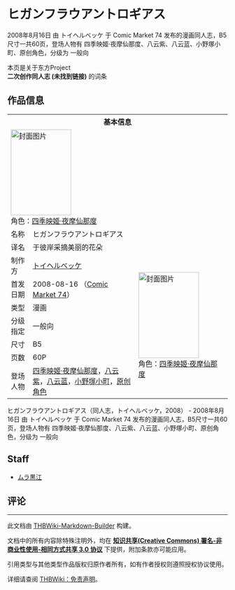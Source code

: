 # ヒガンフラウアントロギアス

<!-- source html: G:\repos\THBWiki-Markdown-Builder\THBWikiMarkdown\Temp\main\a\ac\ns0%3A%E3%83%92%E3%82%AC%E3%83%B3%E3%83%95%E3%83%A9%E3%82%A6%E3%82%A2%E3%83%B3%E3%83%88%E3%83%AD%E3%82%AE%E3%82%A2%E3%82%B9.html -->

2008年8月16日 由 トイヘルベッケ 于 Comic Market 74 发布的漫画同人志，B5尺寸一共60页，登场人物有 四季映姬·夜摩仙那度、八云紫、八云蓝、小野塚小町、原创角色，分级为 一般向

本页是关于东方Project  
 **二次创作同人志 (未找到链接)** 的词条
## 作品信息

<table><tbody><tr><th colspan="3">基本信息</th></tr><tr><td class="cover-artwork-mobile" colspan="2"><a href="./文件-ヒガンフラウアントロギアス封面.jpg.md" class="image" title="封面图片"><img alt="封面图片" src="https://upload.thwiki.cc/thumb/e/ec/%E3%83%92%E3%82%AC%E3%83%B3%E3%83%95%E3%83%A9%E3%82%A6%E3%82%A2%E3%83%B3%E3%83%88%E3%83%AD%E3%82%AE%E3%82%A2%E3%82%B9%E5%B0%81%E9%9D%A2.jpg/138px-%E3%83%92%E3%82%AC%E3%83%B3%E3%83%95%E3%83%A9%E3%82%A6%E3%82%A2%E3%83%B3%E3%83%88%E3%83%AD%E3%82%AE%E3%82%A2%E3%82%B9%E5%B0%81%E9%9D%A2.jpg" decoding="async" loading="lazy" width="138" height="196" srcset="https://upload.thwiki.cc/thumb/e/ec/%E3%83%92%E3%82%AC%E3%83%B3%E3%83%95%E3%83%A9%E3%82%A6%E3%82%A2%E3%83%B3%E3%83%88%E3%83%AD%E3%82%AE%E3%82%A2%E3%82%B9%E5%B0%81%E9%9D%A2.jpg/208px-%E3%83%92%E3%82%AC%E3%83%B3%E3%83%95%E3%83%A9%E3%82%A6%E3%82%A2%E3%83%B3%E3%83%88%E3%83%AD%E3%82%AE%E3%82%A2%E3%82%B9%E5%B0%81%E9%9D%A2.jpg 1.5x, https://upload.thwiki.cc/thumb/e/ec/%E3%83%92%E3%82%AC%E3%83%B3%E3%83%95%E3%83%A9%E3%82%A6%E3%82%A2%E3%83%B3%E3%83%88%E3%83%AD%E3%82%AE%E3%82%A2%E3%82%B9%E5%B0%81%E9%9D%A2.jpg/277px-%E3%83%92%E3%82%AC%E3%83%B3%E3%83%95%E3%83%A9%E3%82%A6%E3%82%A2%E3%83%B3%E3%83%88%E3%83%AD%E3%82%AE%E3%82%A2%E3%82%B9%E5%B0%81%E9%9D%A2.jpg 2x" data-file-width="1072" data-file-height="1516"></a><div class="cover-char">角色：<a href="./四季映姬·夜摩仙那度.md" title="四季映姬·夜摩仙那度">四季映姬·夜摩仙那度</a></div></td>
</tr><tr><td class="label">名称</td><td colspan="2"> ヒガンフラウアントロギアス </td></tr><tr><td class="label">译名</td><td colspan="2"> 于彼岸采摘美丽的花朵 </td></tr><tr><td class="label">制作方</td><td><a href="./トイヘルベッケ.md" title="トイヘルベッケ">トイヘルベッケ</a></td><td class="cover-artwork" rowspan="7" style="min-width:196px;"><a href="./文件-ヒガンフラウアントロギアス封面.jpg.md" class="image" title="封面图片"><img alt="封面图片" src="https://upload.thwiki.cc/thumb/e/ec/%E3%83%92%E3%82%AC%E3%83%B3%E3%83%95%E3%83%A9%E3%82%A6%E3%82%A2%E3%83%B3%E3%83%88%E3%83%AD%E3%82%AE%E3%82%A2%E3%82%B9%E5%B0%81%E9%9D%A2.jpg/138px-%E3%83%92%E3%82%AC%E3%83%B3%E3%83%95%E3%83%A9%E3%82%A6%E3%82%A2%E3%83%B3%E3%83%88%E3%83%AD%E3%82%AE%E3%82%A2%E3%82%B9%E5%B0%81%E9%9D%A2.jpg" decoding="async" loading="lazy" width="138" height="196" srcset="https://upload.thwiki.cc/thumb/e/ec/%E3%83%92%E3%82%AC%E3%83%B3%E3%83%95%E3%83%A9%E3%82%A6%E3%82%A2%E3%83%B3%E3%83%88%E3%83%AD%E3%82%AE%E3%82%A2%E3%82%B9%E5%B0%81%E9%9D%A2.jpg/208px-%E3%83%92%E3%82%AC%E3%83%B3%E3%83%95%E3%83%A9%E3%82%A6%E3%82%A2%E3%83%B3%E3%83%88%E3%83%AD%E3%82%AE%E3%82%A2%E3%82%B9%E5%B0%81%E9%9D%A2.jpg 1.5x, https://upload.thwiki.cc/thumb/e/ec/%E3%83%92%E3%82%AC%E3%83%B3%E3%83%95%E3%83%A9%E3%82%A6%E3%82%A2%E3%83%B3%E3%83%88%E3%83%AD%E3%82%AE%E3%82%A2%E3%82%B9%E5%B0%81%E9%9D%A2.jpg/277px-%E3%83%92%E3%82%AC%E3%83%B3%E3%83%95%E3%83%A9%E3%82%A6%E3%82%A2%E3%83%B3%E3%83%88%E3%83%AD%E3%82%AE%E3%82%A2%E3%82%B9%E5%B0%81%E9%9D%A2.jpg 2x" data-file-width="1072" data-file-height="1516"></a><div class="cover-char">角色：<a href="./四季映姬·夜摩仙那度.md" title="四季映姬·夜摩仙那度">四季映姬·夜摩仙那度</a></div></td>
</tr><tr><td class="label">首发日期</td><td>2008-08-16&#160;（<a href="/展会作品列表?e=Comic+Market%2374">Comic Market 74</a>）</td></tr><tr><td class="label">类型</td><td>漫画</td></tr><tr><td class="label">分级指定</td><td>一般向</td></tr><tr><td class="label">尺寸</td><td>B5</td></tr><tr><td class="label">页数</td><td>60P</td></tr><tr><td class="label">登场人物</td><td><a href="./四季映姬·夜摩仙那度.md" title="四季映姬·夜摩仙那度">四季映姬·夜摩仙那度</a>，<a href="./八云紫.md" title="八云紫">八云紫</a>，<a href="./八云蓝.md" title="八云蓝">八云蓝</a>，<a href="./小野塚小町.md" title="小野塚小町">小野塚小町</a>，<a href="/index.php?title=%E5%8E%9F%E5%88%9B%E8%A7%92%E8%89%B2&amp;action=edit&amp;redlink=1" class="new" title="原创角色（页面不存在）">原创角色</a></td></tr></tbody></table>

ヒガンフラウアントロギアス（同人志，トイヘルベッケ，2008） - 2008年8月16日 由 トイヘルベッケ 于 Comic Market 74 发布的漫画同人志，B5尺寸一共60页，登场人物有 四季映姬·夜摩仙那度、八云紫、八云蓝、小野塚小町、原创角色，分级为 一般向
## Staff
- [ムラ黒江](./ムラ黒江.md)

## 评论




---

此文档由 [THBWiki-Markdown-Builder](https://github.com/Delsin-Yu/THBWiki-Markdown-Builder) 构建。

文档中的所有内容除特殊注明外，均在 [**知识共享(Creative Commons) 署名-非商业性使用-相同方式共享 3.0 协议**](https://creativecommons.org/licenses/by-sa/3.0/deed.zh-hans) 下提供，附加条款亦可能应用。

引用类型与其他类型作品版权归原作者所有，如有作者授权则遵照授权协议使用。

详细请查阅 [THBWiki：免责声明](https://thbwiki.cc/THBWiki:%E5%85%8D%E8%B4%A3%E5%A3%B0%E6%98%8E)。

